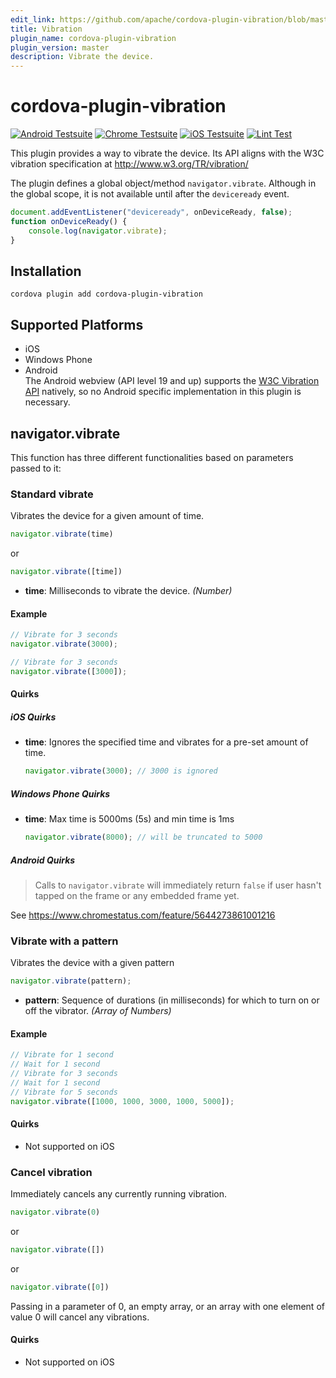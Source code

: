 ```yaml
---
edit_link: https://github.com/apache/cordova-plugin-vibration/blob/master/README.md
title: Vibration
plugin_name: cordova-plugin-vibration
plugin_version: master
description: Vibrate the device.
---
```


<!-- WARNING: This file is generated. See fetch_docs.js. -->

<!--
# license: Licensed to the Apache Software Foundation (ASF) under one
#         or more contributor license agreements.  See the NOTICE file
#         distributed with this work for additional information
#         regarding copyright ownership.  The ASF licenses this file
#         to you under the Apache License, Version 2.0 (the
#         "License"); you may not use this file except in compliance
#         with the License.  You may obtain a copy of the License at
#
#           http://www.apache.org/licenses/LICENSE-2.0
#
#         Unless required by applicable law or agreed to in writing,
#         software distributed under the License is distributed on an
#         "AS IS" BASIS, WITHOUT WARRANTIES OR CONDITIONS OF ANY
#         KIND, either express or implied.  See the License for the
#         specific language governing permissions and limitations
#         under the License.
-->

# cordova-plugin-vibration

[![Android Testsuite](https://github.com/apache/cordova-plugin-vibration/actions/workflows/android.yml/badge.svg)](https://github.com/apache/cordova-plugin-vibration/actions/workflows/android.yml) [![Chrome Testsuite](https://github.com/apache/cordova-plugin-vibration/actions/workflows/chrome.yml/badge.svg)](https://github.com/apache/cordova-plugin-vibration/actions/workflows/chrome.yml) [![iOS Testsuite](https://github.com/apache/cordova-plugin-vibration/actions/workflows/ios.yml/badge.svg)](https://github.com/apache/cordova-plugin-vibration/actions/workflows/ios.yml) [![Lint Test](https://github.com/apache/cordova-plugin-vibration/actions/workflows/lint.yml/badge.svg)](https://github.com/apache/cordova-plugin-vibration/actions/workflows/lint.yml)

This plugin provides a way to vibrate the device. Its API aligns with the W3C vibration specification at http://www.w3.org/TR/vibration/

The plugin defines a global object/method `navigator.vibrate`. Although in the global scope, it is not available until after the `deviceready` event.

```javascript
document.addEventListener("deviceready", onDeviceReady, false);
function onDeviceReady() {
    console.log(navigator.vibrate);
}
```

## Installation

```console
cordova plugin add cordova-plugin-vibration
```

## Supported Platforms

- iOS
- Windows Phone
- Android  
  The Android webview (API level 19 and up) supports the [W3C Vibration API](https://www.w3.org/TR/vibration/) natively, so no Android specific implementation in this plugin is necessary.

## navigator.vibrate

This function has three different functionalities based on parameters passed to it:

### Standard vibrate

Vibrates the device for a given amount of time.

```javascript
navigator.vibrate(time)
```
or
```javascript
navigator.vibrate([time])
```

- __time__: Milliseconds to vibrate the device. _(Number)_

#### Example

```javascript
// Vibrate for 3 seconds
navigator.vibrate(3000);

// Vibrate for 3 seconds
navigator.vibrate([3000]);
```

#### Quirks

##### iOS Quirks

- __time__: Ignores the specified time and vibrates for a pre-set amount of time.

    ```javascript
    navigator.vibrate(3000); // 3000 is ignored
    ```

##### Windows Phone Quirks

- __time__: Max time is 5000ms (5s) and min time is 1ms

    ```javascript
    navigator.vibrate(8000); // will be truncated to 5000
    ```

##### Android Quirks

> Calls to `navigator.vibrate` will immediately return `false` if user hasn't tapped on the frame or any embedded frame yet. 

See https://www.chromestatus.com/feature/5644273861001216

### Vibrate with a pattern

Vibrates the device with a given pattern

```javascript
navigator.vibrate(pattern);
```
- __pattern__: Sequence of durations (in milliseconds) for which to turn on or off the vibrator. _(Array of Numbers)_

#### Example

```javascript
// Vibrate for 1 second
// Wait for 1 second
// Vibrate for 3 seconds
// Wait for 1 second
// Vibrate for 5 seconds
navigator.vibrate([1000, 1000, 3000, 1000, 5000]);
```

#### Quirks

- Not supported on iOS

### Cancel vibration

Immediately cancels any currently running vibration.
```javascript
navigator.vibrate(0)
```
or
```javascript
navigator.vibrate([])
```
or
```javascript
navigator.vibrate([0])
```
Passing in a parameter of 0, an empty array, or an array with one element of value 0 will cancel any vibrations.

#### Quirks

- Not supported on iOS
